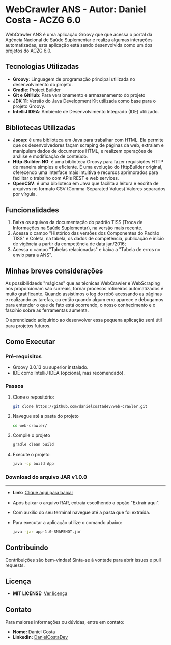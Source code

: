 # WebCrawler ANS - Autor: Daniel Costa - ACZG 6.0

WebCrawler ANS é uma aplicação Groovy que que acessa o portal da Agência Nacional de Saúde Suplementar e realiza algumas interações automatizadas, esta aplicação está sendo desenvolvida como um dos projetos do ACZG 6.0.

## Tecnologias Utilizadas

- **Groovy**: Linguagem de programação principal utilizada no desenvolvimento do projeto.
- **Gradle**: Project Builder
- **Git e GitHub**: Para versionamento e armazenamento do projeto
- **JDK 11**: Versão do Java Development Kit utilizada como base para o projeto Groovy.
- **IntelliJ IDEA**: Ambiente de Desenvolvimento Integrado (IDE) utilizado.

## Bibliotecas Utilizadas
- **Jsoup**: é uma biblioteca em Java para trabalhar com HTML. Ela permite que os desenvolvedores façam scraping de páginas da web, extraiam e manipulem dados de documentos HTML, e realizem operações de análise e modificação de conteúdo.
- **Http-Builder-NG**: é uma biblioteca Groovy para fazer requisições HTTP de maneira simples e eficiente. É uma evolução do HttpBuilder original, oferecendo uma interface mais intuitiva e recursos aprimorados para facilitar o trabalho com APIs REST e web services.
- **OpenCSV**: é uma biblioteca em Java que facilita a leitura e escrita de arquivos no formato CSV (Comma-Separated Values) Valores separados por vírgula.

## Funcionalidades

1. Baixa os aquivos da documentação do padrão TISS (Troca de Informações na Saúde Suplementar), na versão mais recente.
2. Acessa o campo "Histórico das versões dos Componentes do Padrão TISS" e Coleta, na tabela, os dados de competência, publicação e início de vigência a partir da competência de data jan/2016;
3. Acessa o campo "Tabelas relacionadas" e baixa a "Tabela de erros no envio para a ANS".

## Minhas breves considerações

As possibilidaeds "mágicas" que as técnicas WebCrawler e WebScraping nos proporcionam são surreais, tornar procesos rotineiros automatizados é muito gratificante.
Quando assistimos o log do robô acessando as páginas e realizando as tarefas, ou então quando algum erro aparece e debugamos para entender o que de fato está ocorrendo,
o nosso conhecimento e o fascínio sobre as ferramentas aumenta.

O aprendizado adiquirido ao desenvolver essa pequena aplicação será útil para projetos futuros.

## Como Executar

### Pré-requisitos

- Groovy 3.0.13 ou superior instalado.
- IDE como IntelliJ IDEA (opcional, mas recomendado).

### Passos

1. Clone o repositório:

   ```bash
   git clone https://github.com/danielcostadev/web-crawler.git

2. Navegue até a pasta do projeto

   ```bash
   cd web-crawler/

3. Compile o projeto

   ```bash
   gradle clean build

4. Execute o projeto

   ```bash
   java -cp build App

### Download do arquivo JAR v1.0.0

---

- **Link:** [Clique aqui para baixar](https://github.com/danielcostadev/web-crawler/raw/master/app-1.0-SNAPSHOT.jar)
- Após baixar o arquivo RAR, extraia escolhendo a opção "Extrair aqui".
- Com auxílio do seu terminal navegue até a pasta que foi extraída.
- Para executar a aplicação utilize o comando abaixo:

   ```bash
  java -jar app-1.0-SNAPSHOT.jar

## Contribuindo

Contribuições são bem-vindas! Sinta-se à vontade para abrir issues e pull requests.

## Licença

- **MIT LICENSE:** [Ver licença](https://github.com/danielcostadev/web-crawler/blob/master/LICENSE)


## Contato

Para maiores informações ou dúvidas, entre em contato:

- **Nome:** Daniel Costa
- **LinkedIn:** [DanielCostaDev](https://www.linkedin.com/in/danielcostadev)
